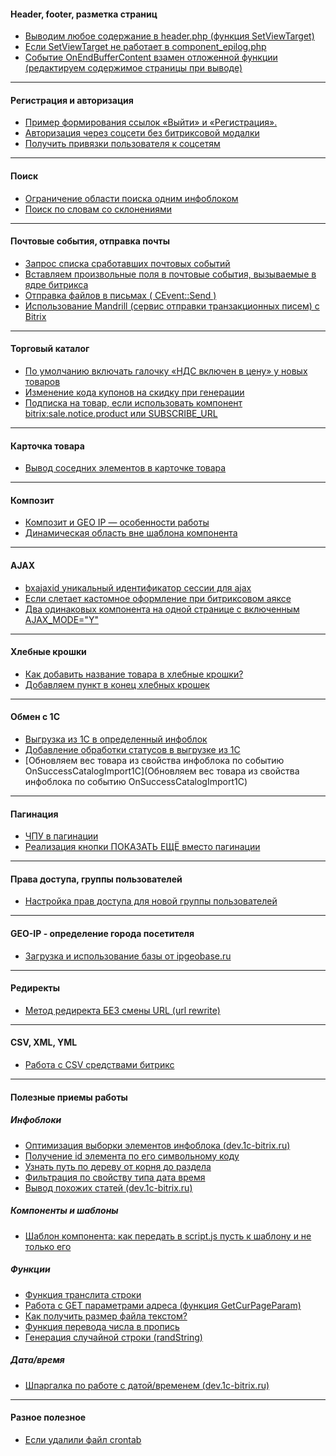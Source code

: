 #### Header, footer, разметка страниц
* [Выводим любое содержание в header.php (функция SetViewTarget)](https://github.com/studiofact/commonwiki/wiki/%D0%92%D1%8B%D0%B2%D0%BE%D0%B4%D0%B8%D0%BC-%D0%BB%D1%8E%D0%B1%D0%BE%D0%B5-%D1%81%D0%BE%D0%B4%D0%B5%D1%80%D0%B6%D0%B0%D0%BD%D0%B8%D0%B5-%D0%B2-header.php-(%D1%84%D1%83%D0%BD%D0%BA%D1%86%D0%B8%D1%8F-SetViewTarget))
* [Если SetViewTarget не работает в component_epilog.php](https://github.com/studiofact/commonwiki/wiki/%D0%95%D1%81%D0%BB%D0%B8-SetViewTarget-%D0%BD%D0%B5-%D1%80%D0%B0%D0%B1%D0%BE%D1%82%D0%B0%D0%B5%D1%82-%D0%B2-component_epilog.php)
* [Событие OnEndBufferContent взамен отложенной функции (редактируем содержимое страницы при выводе)](https://github.com/studiofact/commonwiki/wiki/%D0%A1%D0%BE%D0%B1%D1%8B%D1%82%D0%B8%D0%B5-OnEndBufferContent-%D0%B2%D0%B7%D0%B0%D0%BC%D0%B5%D0%BD-%D0%BE%D1%82%D0%BB%D0%BE%D0%B6%D0%B5%D0%BD%D0%BD%D0%BE%D0%B9-%D1%84%D1%83%D0%BD%D0%BA%D1%86%D0%B8%D0%B8-(%D1%80%D0%B5%D0%B4%D0%B0%D0%BA%D1%82%D0%B8%D1%80%D1%83%D0%B5%D0%BC-%D1%81%D0%BE%D0%B4%D0%B5%D1%80%D0%B6%D0%B8%D0%BC%D0%BE%D0%B5-%D1%81%D1%82%D1%80%D0%B0%D0%BD%D0%B8%D1%86%D1%8B-%D0%BF%D1%80%D0%B8-%D0%B2%D1%8B%D0%B2%D0%BE%D0%B4%D0%B5))

***

#### Регистрация и авторизация
* [Пример формирования ссылок «Выйти» и «Регистрация».](https://github.com/studiofact/commonwiki/wiki/%D0%9F%D1%80%D0%B8%D0%BC%D0%B5%D1%80-%D1%84%D0%BE%D1%80%D0%BC%D0%B8%D1%80%D0%BE%D0%B2%D0%B0%D0%BD%D0%B8%D1%8F-%D1%81%D1%81%D1%8B%D0%BB%D0%BE%D0%BA-%C2%AB%D0%92%D1%8B%D0%B9%D1%82%D0%B8%C2%BB-%D0%B8-%C2%AB%D0%A0%D0%B5%D0%B3%D0%B8%D1%81%D1%82%D1%80%D0%B0%D1%86%D0%B8%D1%8F%C2%BB.)
* [Авторизация через соцсети без битриксовой модалки](https://github.com/studiofact/commonwiki/wiki/%D0%90%D0%B2%D1%82%D0%BE%D1%80%D0%B8%D0%B7%D0%B0%D1%86%D0%B8%D1%8F-%D1%87%D0%B5%D1%80%D0%B5%D0%B7-%D1%81%D0%BE%D1%86%D1%81%D0%B5%D1%82%D0%B8-%D0%B1%D0%B5%D0%B7-%D0%B1%D0%B8%D1%82%D1%80%D0%B8%D0%BA%D1%81%D0%BE%D0%B2%D0%BE%D0%B9-%D0%BC%D0%BE%D0%B4%D0%B0%D0%BB%D0%BA%D0%B8)
* [Получить привязки пользователя к соцсетям](https://github.com/studiofact/commonwiki/wiki/%D0%9F%D0%BE%D0%BB%D1%83%D1%87%D0%B8%D1%82%D1%8C-%D0%BF%D1%80%D0%B8%D0%B2%D1%8F%D0%B7%D0%BA%D0%B8-%D0%BF%D0%BE%D0%BB%D1%8C%D0%B7%D0%BE%D0%B2%D0%B0%D1%82%D0%B5%D0%BB%D1%8F-%D0%BA-%D1%81%D0%BE%D1%86%D1%81%D0%B5%D1%82%D1%8F%D0%BC)

***

#### Поиск
* [Ограничение области поиска одним инфоблоком](https://github.com/studiofact/commonwiki/wiki/%D0%9E%D0%B3%D1%80%D0%B0%D0%BD%D0%B8%D1%87%D0%B5%D0%BD%D0%B8%D0%B5-%D0%BE%D0%B1%D0%BB%D0%B0%D1%81%D1%82%D0%B8-%D0%BF%D0%BE%D0%B8%D1%81%D0%BA%D0%B0-%D0%BE%D0%B4%D0%BD%D0%B8%D0%BC-%D0%B8%D0%BD%D1%84%D0%BE%D0%B1%D0%BB%D0%BE%D0%BA%D0%BE%D0%BC)
* [Поиск по словам со склонениями](https://github.com/studiofact/commonwiki/wiki/%D0%9F%D0%BE%D0%B8%D1%81%D0%BA-%D0%BF%D0%BE-%D1%81%D0%BB%D0%BE%D0%B2%D0%B0%D0%BC-%D1%81%D0%BE-%D1%81%D0%BA%D0%BB%D0%BE%D0%BD%D0%B5%D0%BD%D0%B8%D1%8F%D0%BC%D0%B8)

***

#### Почтовые события, отправка почты
* [Запрос списка сработавших почтовых событий](https://github.com/studiofact/commonwiki/wiki/%D0%A1%D0%BF%D0%B8%D1%81%D0%BE%D0%BA-%D1%81%D1%80%D0%B0%D0%B1%D0%BE%D1%82%D0%B0%D0%B2%D1%88%D0%B8%D1%85-%D0%BF%D0%BE%D1%87%D1%82%D0%BE%D0%B2%D1%8B%D1%85-%D1%81%D0%BE%D0%B1%D1%8B%D1%82%D0%B8%D0%B9)
* [Вставляем произвольные поля в почтовые события, вызываемые в ядре битрикса](https://github.com/studiofact/commonwiki/wiki/%D0%92%D1%81%D1%82%D0%B0%D0%B2%D0%BB%D1%8F%D0%B5%D0%BC-%D0%BF%D1%80%D0%BE%D0%B8%D0%B7%D0%B2%D0%BE%D0%BB%D1%8C%D0%BD%D1%8B%D0%B5-%D0%BF%D0%BE%D0%BB%D1%8F-%D0%B2-%D0%BF%D0%BE%D1%87%D1%82%D0%BE%D0%B2%D1%8B%D0%B5-%D1%81%D0%BE%D0%B1%D1%8B%D1%82%D0%B8%D1%8F,-%D0%B2%D1%8B%D0%B7%D1%8B%D0%B2%D0%B0%D0%B5%D0%BC%D1%8B%D0%B5-%D0%B2-%D1%8F%D0%B4%D1%80%D0%B5-%D0%B1%D0%B8%D1%82%D1%80%D0%B8%D0%BA%D1%81%D0%B0)
* [Отправка файлов в письмах ( CEvent::Send )](https://github.com/studiofact/commonwiki/wiki/%D0%9E%D1%82%D0%BF%D1%80%D0%B0%D0%B2%D0%BA%D0%B0-%D1%84%D0%B0%D0%B9%D0%BB%D0%BE%D0%B2-%D0%B2-%D0%BF%D0%B8%D1%81%D1%8C%D0%BC%D0%B0%D1%85-(-CEvent::Send-))
* [Использование Mandrill (сервис отправки транзакционных писем) с Bitrix](https://github.com/studiofact/commonwiki/wiki/%D0%98%D1%81%D0%BF%D0%BE%D0%BB%D1%8C%D0%B7%D0%BE%D0%B2%D0%B0%D0%BD%D0%B8%D0%B5-Mandrill--%D1%81-Bitrix)

***

#### Торговый каталог
* [По умолчанию включать галочку «НДС включен в цену» у новых товаров](https://github.com/studiofact/commonwiki/wiki/%D0%9F%D0%BE-%D1%83%D0%BC%D0%BE%D0%BB%D1%87%D0%B0%D0%BD%D0%B8%D1%8E-%D0%B2%D0%BA%D0%BB%D1%8E%D1%87%D0%B0%D1%82%D1%8C-%D0%B3%D0%B0%D0%BB%D0%BE%D1%87%D0%BA%D1%83-%C2%AB%D0%9D%D0%94%D0%A1-%D0%B2%D0%BA%D0%BB%D1%8E%D1%87%D0%B5%D0%BD-%D0%B2-%D1%86%D0%B5%D0%BD%D1%83%C2%BB-%D1%83-%D0%BD%D0%BE%D0%B2%D1%8B%D1%85-%D1%82%D0%BE%D0%B2%D0%B0%D1%80%D0%BE%D0%B2)
* [Изменение кода купонов на скидку при генерации](https://github.com/studiofact/commonwiki/wiki/%D0%98%D0%B7%D0%BC%D0%B5%D0%BD%D0%B5%D0%BD%D0%B8%D0%B5-%D0%BA%D0%BE%D0%B4%D0%B0-%D0%BA%D1%83%D0%BF%D0%BE%D0%BD%D0%BE%D0%B2-%D0%BD%D0%B0-%D1%81%D0%BA%D0%B8%D0%B4%D0%BA%D1%83-%D0%BF%D1%80%D0%B8-%D0%B3%D0%B5%D0%BD%D0%B5%D1%80%D0%B0%D1%86%D0%B8%D0%B8)
* [Подписка на товар, если использовать компонент bitrix:sale.notice.product или SUBSCRIBE_URL](https://github.com/studiofact/commonwiki/wiki/%D0%9F%D0%BE%D0%B4%D0%BF%D0%B8%D1%81%D0%BA%D0%B0-%D0%BD%D0%B0-%D1%82%D0%BE%D0%B2%D0%B0%D1%80,-%D0%B5%D1%81%D0%BB%D0%B8-%D0%B8%D1%81%D0%BF%D0%BE%D0%BB%D1%8C%D0%B7%D0%BE%D0%B2%D0%B0%D1%82%D1%8C-%D0%BA%D0%BE%D0%BC%D0%BF%D0%BE%D0%BD%D0%B5%D0%BD%D1%82-bitrix:sale.notice.product-%D0%B8%D0%BB%D0%B8-SUBSCRIBE_URL)

***

#### Карточка товара
* [Вывод соседних элементов в карточке товара](https://github.com/studiofact/commonwiki/wiki/%D0%92%D1%8B%D0%B2%D0%BE%D0%B4-%D1%81%D0%BE%D1%81%D0%B5%D0%B4%D0%BD%D0%B8%D1%85-%D1%8D%D0%BB%D0%B5%D0%BC%D0%B5%D0%BD%D1%82%D0%BE%D0%B2-%D0%B2-%D0%BA%D0%B0%D1%80%D1%82%D0%BE%D1%87%D0%BA%D0%B5-%D1%82%D0%BE%D0%B2%D0%B0%D1%80%D0%B0)

***

#### Композит
* [Композит и GEO IP — особенности работы](https://github.com/studiofact/commonwiki/wiki/%D0%9A%D0%BE%D0%BC%D0%BF%D0%BE%D0%B7%D0%B8%D1%82-%D0%B8-GEO-IP-%E2%80%94-%D0%BE%D1%81%D0%BE%D0%B1%D0%B5%D0%BD%D0%BD%D0%BE%D1%81%D1%82%D0%B8-%D1%80%D0%B0%D0%B1%D0%BE%D1%82%D1%8B)
* [Динамическая область вне шаблона компонента](https://github.com/studiofact/commonwiki/wiki/%D0%94%D0%B8%D0%BD%D0%B0%D0%BC%D0%B8%D1%87%D0%B5%D1%81%D0%BA%D0%B0%D1%8F-%D0%BE%D0%B1%D0%BB%D0%B0%D1%81%D1%82%D1%8C-%D0%B2%D0%BD%D0%B5-%D1%88%D0%B0%D0%B1%D0%BB%D0%BE%D0%BD%D0%B0-%D0%BA%D0%BE%D0%BC%D0%BF%D0%BE%D0%BD%D0%B5%D0%BD%D1%82%D0%B0)

***

#### AJAX
* [bxajaxid уникальный идентификатор сессии для ajax](https://github.com/studiofact/commonwiki/wiki/bxajaxid-%D1%83%D0%BD%D0%B8%D0%BA%D0%B0%D0%BB%D1%8C%D0%BD%D1%8B%D0%B9-%D0%B8%D0%B4%D0%B5%D0%BD%D1%82%D0%B8%D1%84%D0%B8%D0%BA%D0%B0%D1%82%D0%BE%D1%80-%D1%81%D0%B5%D1%81%D1%81%D0%B8%D0%B8-%D0%B4%D0%BB%D1%8F-ajax)
* [Если слетает кастомное оформление при битриксовом аяксе](https://github.com/studiofact/commonwiki/wiki/%D0%95%D1%81%D0%BB%D0%B8-%D1%81%D0%BB%D0%B5%D1%82%D0%B0%D0%B5%D1%82-%D0%BA%D0%B0%D1%81%D1%82%D0%BE%D0%BC%D0%BD%D0%BE%D0%B5-%D0%BE%D1%84%D0%BE%D1%80%D0%BC%D0%BB%D0%B5%D0%BD%D0%B8%D0%B5-%D0%BF%D1%80%D0%B8-%D0%B1%D0%B8%D1%82%D1%80%D0%B8%D0%BA%D1%81%D0%BE%D0%B2%D0%BE%D0%BC-%D0%B0%D1%8F%D0%BA%D1%81%D0%B5)
* [Два одинаковых компонента на одной странице с включенным AJAX_MODE="Y"](https://github.com/studiofact/commonwiki/wiki/%D0%94%D0%B2%D0%B0-%D0%BE%D0%B4%D0%B8%D0%BD%D0%B0%D0%BA%D0%BE%D0%B2%D1%8B%D1%85-%D0%BA%D0%BE%D0%BC%D0%BF%D0%BE%D0%BD%D0%B5%D0%BD%D1%82%D0%B0-%D0%BD%D0%B0-%D0%BE%D0%B4%D0%BD%D0%BE%D0%B9-%D1%81%D1%82%D1%80%D0%B0%D0%BD%D0%B8%D1%86%D0%B5-%D1%81-%D0%B2%D0%BA%D0%BB%D1%8E%D1%87%D0%B5%D0%BD%D0%BD%D1%8B%D0%BC-AJAX_MODE=%22Y%22)

***

#### Хлебные крошки
* [Как добавить название товара в хлебные крошки?](https://github.com/studiofact/commonwiki/wiki/%D0%9A%D0%B0%D0%BA-%D0%B4%D0%BE%D0%B1%D0%B0%D0%B2%D0%B8%D1%82%D1%8C-%D0%BD%D0%B0%D0%B7%D0%B2%D0%B0%D0%BD%D0%B8%D0%B5-%D1%82%D0%BE%D0%B2%D0%B0%D1%80%D0%B0-%D0%B2-%D1%85%D0%BB%D0%B5%D0%B1%D0%BD%D1%8B%D0%B5-%D0%BA%D1%80%D0%BE%D1%88%D0%BA%D0%B8%3F)
* [Добавляем пункт в конец хлебных крошек](https://github.com/studiofact/commonwiki/wiki/%D0%94%D0%BE%D0%B1%D0%B0%D0%B2%D0%BB%D1%8F%D0%B5%D0%BC-%D0%BF%D1%83%D0%BD%D0%BA%D1%82-%D0%B2-%D0%BA%D0%BE%D0%BD%D0%B5%D1%86-%D1%85%D0%BB%D0%B5%D0%B1%D0%BD%D1%8B%D1%85-%D0%BA%D1%80%D0%BE%D1%88%D0%B5%D0%BA)

***

#### Обмен с 1С
* [Выгрузка из 1С в определенный инфоблок](https://github.com/studiofact/commonwiki/wiki/%D0%92%D1%8B%D0%B3%D1%80%D1%83%D0%B7%D0%BA%D0%B0-%D0%B8%D0%B7-1%D0%A1-%D0%B2-%D0%BE%D0%BF%D1%80%D0%B5%D0%B4%D0%B5%D0%BB%D0%B5%D0%BD%D0%BD%D1%8B%D0%B9-%D0%B8%D0%BD%D1%84%D0%BE%D0%B1%D0%BB%D0%BE%D0%BA)
* [Добавление обработки статусов в выгрузке из 1С](https://github.com/studiofact/commonwiki/wiki/%D0%94%D0%BE%D0%B1%D0%B0%D0%B2%D0%BB%D0%B5%D0%BD%D0%B8%D0%B5-%D0%BE%D0%B1%D1%80%D0%B0%D0%B1%D0%BE%D1%82%D0%BA%D0%B8-%D1%81%D1%82%D0%B0%D1%82%D1%83%D1%81%D0%BE%D0%B2-%D0%B2-%D0%B2%D1%8B%D0%B3%D1%80%D1%83%D0%B7%D0%BA%D0%B5-%D0%B8%D0%B7-1%D0%A1.)
* [Обновляем вес товара из свойства инфоблока по событию OnSuccessCatalogImport1C](Обновляем вес товара из свойства инфоблока по событию OnSuccessCatalogImport1C)

***

#### Пагинация
* [ЧПУ в пагинации](https://github.com/studiofact/commonwiki/wiki/%D0%A7%D0%9F%D0%A3-%D0%B2-%D0%BF%D0%B0%D0%B3%D0%B8%D0%BD%D0%B0%D1%86%D0%B8%D0%B8)
* [Реализация кнопки ПОКАЗАТЬ ЕЩЁ вместо пагинации](https://github.com/studiofact/commonwiki/wiki/%D0%A0%D0%B5%D0%B0%D0%BB%D0%B8%D0%B7%D0%B0%D1%86%D0%B8%D1%8F-%D0%BA%D0%BD%D0%BE%D0%BF%D0%BA%D0%B8-%D0%9F%D0%9E%D0%9A%D0%90%D0%97%D0%90%D0%A2%D0%AC-%D0%95%D0%A9%D0%81-%D0%B2%D0%BC%D0%B5%D1%81%D1%82%D0%BE-%D0%BF%D0%B0%D0%B3%D0%B8%D0%BD%D0%B0%D1%86%D0%B8%D0%B8)

***

#### Права доступа, группы пользователей
* [Настройка прав доступа для новой группы пользователей](https://github.com/studiofact/commonwiki/wiki/%D0%9D%D0%B0%D1%81%D1%82%D1%80%D0%BE%D0%B9%D0%BA%D0%B0-%D0%BF%D1%80%D0%B0%D0%B2-%D0%B4%D0%BE%D1%81%D1%82%D1%83%D0%BF%D0%B0-%D0%B4%D0%BB%D1%8F-%D0%BD%D0%BE%D0%B2%D0%BE%D0%B9-%D0%B3%D1%80%D1%83%D0%BF%D0%BF%D1%8B-%D0%BF%D0%BE%D0%BB%D1%8C%D0%B7%D0%BE%D0%B2%D0%B0%D1%82%D0%B5%D0%BB%D0%B5%D0%B9)

***

#### GEO-IP - определение города посетителя
* [Загрузка и использование базы от ipgeobase.ru](https://github.com/studiofact/commonwiki/wiki/%D0%97%D0%B0%D0%B3%D1%80%D1%83%D0%B7%D0%BA%D0%B0-%D0%B1%D0%B0%D0%B7%D1%8B-%D0%BE%D1%82-ipgeobase.ru)

***

#### Редиректы
* [Метод редиректа БЕЗ смены URL (url rewrite)](https://github.com/studiofact/commonwiki/wiki/%D0%9C%D0%B5%D1%82%D0%BE%D0%B4-%D1%80%D0%B5%D0%B4%D0%B8%D1%80%D0%B5%D0%BA%D1%82%D0%B0-%D0%91%D0%95%D0%97-%D1%81%D0%BC%D0%B5%D0%BD%D1%8B-URL-(url-rewrite))

***

#### CSV, XML, YML
* [Работа с CSV средствами битрикс](https://github.com/studiofact/commonwiki/wiki/%D0%A0%D0%B0%D0%B1%D0%BE%D1%82%D0%B0-%D1%81-CSV-%D1%81%D1%80%D0%B5%D0%B4%D1%81%D1%82%D0%B2%D0%B0%D0%BC%D0%B8-%D0%B1%D0%B8%D1%82%D1%80%D0%B8%D0%BA%D1%81)

***

#### Полезные приемы работы
##### Инфоблоки
* [Оптимизация выборки элементов инфоблока (dev.1c-bitrix.ru)](http://dev.1c-bitrix.ru/learning/course/index.php?COURSE_ID=43&LESSON_ID=3060&LESSON_PATH=3913.4776.4620.3060)
* [Получение id элемента по его символьному коду](https://github.com/studiofact/commonwiki/wiki/%D0%9F%D0%BE%D0%BB%D1%83%D1%87%D0%B5%D0%BD%D0%B8%D0%B5-id-%D1%8D%D0%BB%D0%B5%D0%BC%D0%B5%D0%BD%D1%82%D0%B0-%D0%BF%D0%BE-%D0%B5%D0%B3%D0%BE-%D1%81%D0%B8%D0%BC%D0%B2%D0%BE%D0%BB%D1%8C%D0%BD%D0%BE%D0%BC%D1%83-%D0%BA%D0%BE%D0%B4%D1%83)
* [Узнать путь по дереву от корня до раздела](https://github.com/studiofact/commonwiki/wiki/%D0%98%D0%BD%D1%84%D0%BE%D0%B1%D0%BB%D0%BE%D0%BA%D0%B8:-%D0%A3%D0%B7%D0%BD%D0%B0%D1%82%D1%8C-%D0%BF%D1%83%D1%82%D1%8C-%D0%BF%D0%BE-%D0%B4%D0%B5%D1%80%D0%B5%D0%B2%D1%83-%D0%BE%D1%82-%D0%BA%D0%BE%D1%80%D0%BD%D1%8F-%D0%B4%D0%BE-%D1%80%D0%B0%D0%B7%D0%B4%D0%B5%D0%BB%D0%B0)
* [Фильтрация по свойству типа дата время](https://github.com/studiofact/commonwiki/wiki/%D0%A4%D0%B8%D0%BB%D1%8C%D1%82%D1%80%D0%B0%D1%86%D0%B8%D1%8F-%D0%BF%D0%BE-%D1%81%D0%B2%D0%BE%D0%B9%D1%81%D1%82%D0%B2%D1%83-%D1%82%D0%B8%D0%BF%D0%B0-%D0%B4%D0%B0%D1%82%D0%B0-%D0%B2%D1%80%D0%B5%D0%BC%D1%8F)
* [Вывод похожих статей (dev.1c-bitrix.ru)](https://dev.1c-bitrix.ru/community/webdev/user/60622/blog/7126/)

##### Компоненты и шаблоны
* [Шаблон компонента: как передать в script.js пусть к шаблону и не только его](https://github.com/studiofact/commonwiki/wiki/%D0%A8%D0%B0%D0%B1%D0%BB%D0%BE%D0%BD-%D0%BA%D0%BE%D0%BC%D0%BF%D0%BE%D0%BD%D0%B5%D0%BD%D1%82%D0%B0:-%D0%BA%D0%B0%D0%BA-%D0%BF%D0%B5%D1%80%D0%B5%D0%B4%D0%B0%D1%82%D1%8C-%D0%B2-script.js-%D0%BF%D1%83%D1%81%D1%82%D1%8C-%D0%BA-%D1%88%D0%B0%D0%B1%D0%BB%D0%BE%D0%BD%D1%83-%D0%B8-%D0%BD%D0%B5-%D1%82%D0%BE%D0%BB%D1%8C%D0%BA%D0%BE-%D0%B5%D0%B3%D0%BE)

##### Функции
* [Функция транслита строки](https://github.com/studiofact/commonwiki/wiki/%D0%A4%D1%83%D0%BD%D0%BA%D1%86%D0%B8%D1%8F-%D1%82%D1%80%D0%B0%D0%BD%D1%81%D0%BB%D0%B8%D1%82%D0%B5%D1%80%D0%B0%D1%86%D0%B8%D0%B8-%D1%81%D1%82%D1%80%D0%BE%D0%BA%D0%B8)
* [Работа с GET параметрами адреса (функция GetCurPageParam)](https://github.com/studiofact/commonwiki/wiki/%D0%A0%D0%B0%D0%B1%D0%BE%D1%82%D0%B0-%D1%81-GET-%D0%BF%D0%B0%D1%80%D0%B0%D0%BC%D0%B5%D1%82%D1%80%D0%B0%D0%BC%D0%B8-%D0%B0%D0%B4%D1%80%D0%B5%D1%81%D0%B0-(%D1%84%D1%83%D0%BD%D0%BA%D1%86%D0%B8%D1%8F-GetCurPageParam))
* [Как получить размер файла текстом?](https://github.com/studiofact/commonwiki/wiki/%D0%A0%D0%B0%D0%B7%D0%BC%D0%B5%D1%80-%D1%84%D0%B0%D0%B9%D0%BB%D0%B0-%D1%82%D0%B5%D0%BA%D1%81%D1%82%D0%BE%D0%BC)
* [Функция перевода числа в пропись](https://github.com/studiofact/commonwiki/wiki/%D0%A4%D1%83%D0%BD%D0%BA%D1%86%D0%B8%D1%8F-%D0%BF%D0%B5%D1%80%D0%B5%D0%B2%D0%BE%D0%B4%D0%B0-%D1%87%D0%B8%D1%81%D0%BB%D0%B0-%D0%B2-%D0%BF%D1%80%D0%BE%D0%BF%D0%B8%D1%81%D1%8C)
* [Генерация случайной строки (randString)](https://github.com/studiofact/commonwiki/wiki/%D0%93%D0%B5%D0%BD%D0%B5%D1%80%D0%B0%D1%86%D0%B8%D1%8F-%D1%81%D0%BB%D1%83%D1%87%D0%B0%D0%B9%D0%BD%D0%BE%D0%B9-%D1%81%D1%82%D1%80%D0%BE%D0%BA%D0%B8-(randString))

##### Дата/время
* [Шпаргалка по работе с датой/временем (dev.1c-bitrix.ru)](http://dev.1c-bitrix.ru/community/webdev/user/11948/blog/7345/)

***

#### Разное полезное
* [Если удалили файл crontab](https://github.com/studiofact/commonwiki/wiki/%D0%95%D1%81%D0%BB%D0%B8-%D1%83%D0%B4%D0%B0%D0%BB%D0%B8%D0%BB%D0%B8-%D1%84%D0%B0%D0%B9%D0%BB-crontab)
